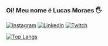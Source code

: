 ### Oi! Meu nome é Lucas Moraes 🖐
[![Instagram](https://img.shields.io/badge/Instagram-E4405F?style=for-the-badge&logo=instagram&logoColor=white)](https://www.instagram.com/lucke0302/)
[![LinkedIn](https://img.shields.io/badge/LinkedIn-0077B5?style=for-the-badge&logo=linkedin&logoColor=white)](https://www.linkedin.com/in/lucas-moraes-267a18236/)
[![Twitch](https://img.shields.io/badge/Twitch-9146FF?style=for-the-badge&logo=twitch&logoColor=white)](https://www.twitch.tv/lucke0302)

[![Top Langs](https://github-readme-stats.vercel.app/api/top-langs/?username=Lucke0302&layout=pie)](https://github.com/Lucke0302)
